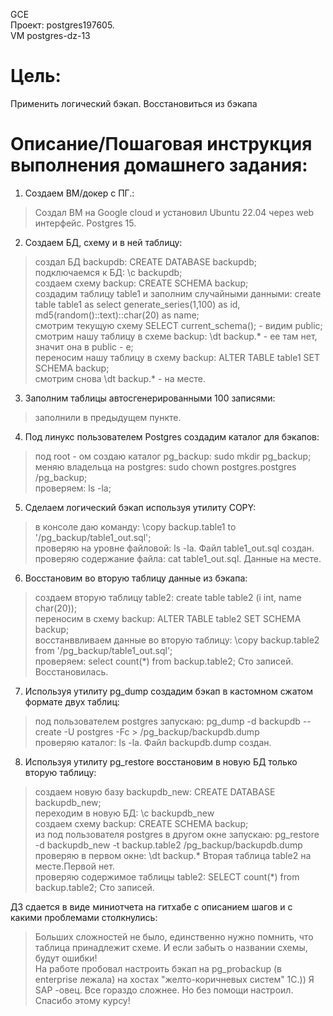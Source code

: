 GCE   
Проект: postgres197605.  
VM postgres-dz-13

# Цель:    
Применить логический бэкап. Восстановиться из бэкапа      

# Описание/Пошаговая инструкция выполнения домашнего задания:   

1. Создаем ВМ/докер c ПГ.:    
> Создал ВМ на Google cloud и установил Ubuntu 22.04 через web интерфейс. Postgres 15.        

2. Создаем БД, схему и в ней таблицу:         
> создал БД backupdb: CREATE DATABASE backupdb;          
> подключаемся к БД: \c backupdb;     
> создаем схему backup: CREATE SCHEMA backup;     
> создадим таблицу table1 и заполним случайными данными: create table table1 as select generate_series(1,100) as id, md5(random()::text)::char(20) as name;         
> смотрим текущую схему SELECT current_schema(); - видим public;     
> смотрим нашу таблицу в схеме backup: \dt backup.* - ее там нет, значит она в public - e;     
> переносим нашу таблицу в схему backup: ALTER TABLE table1 SET SCHEMA backup;     
> смотрим снова \dt backup.* - на месте.    

3. Заполним таблицы автосгенерированными 100 записями:     
> заполнили в предыдущем пункте. 

4. Под линукс пользователем Postgres создадим каталог для бэкапов:     
> под root - ом создаю каталог pg_backup: sudo mkdir pg_backup;          
> меняю владельца на postgres: sudo chown postgres.postgres /pg_backup;          
> проверяем: ls -la;         

5. Сделаем логический бэкап используя утилиту COPY:      
> в консоле даю команду: \copy backup.table1 to '/pg_backup/table1_out.sql';     
> проверяю на уровне файловой: ls -la. Файл table1_out.sql создан.             
> проверяю содержание файла: cat table1_out.sql. Данные на месте.      

6. Восстановим во вторую таблицу данные из бэкапа:           
> создаем вторую таблицу table2: create table table2 (i int, name char(20));            
> переносим в схему backup: ALTER TABLE table2 SET SCHEMA backup;        
> восстанввливаем данные во вторую таблицу: \copy backup.table2 from '/pg_backup/table1_out.sql';      
> проверяем: select count(*) from backup.table2;  Сто записей. Восстановилась.

7. Используя утилиту pg_dump создадим бэкап в кастомном сжатом формате двух таблиц:
> под пользователем postgres запускаю: pg_dump -d backupdb --create -U postgres -Fc > /pg_backup/backupdb.dump      
> проверяю каталог: ls -la. Файл backupdb.dump создан.    

8. Используя утилиту pg_restore восстановим в новую БД только вторую таблицу:        
> создаем новую базу backupdb_new: CREATE DATABASE backupdb_new;       
> переходим в новую БД: \c backupdb_new       
> создаем схему backup: CREATE SCHEMA backup;        
> из под пользователя postgres в другом окне запускаю: pg_restore -d backupdb_new -t backup.table2 /pg_backup/backupdb.dump       
> проверяю в первом окне: \dt backup.* Вторая таблица table2 на месте.Первой нет.           
> проверяю содержимое таблицы table2: SELECT count(*) from backup.table2; Сто записей.         

ДЗ сдается в виде миниотчета на гитхабе с описанием шагов и с какими проблемами столкнулись:
> Больших сложностей не было, единственно нужно помнить, что таблица принадлежит схеме. И если забыть о названии схемы, будут ошибки!       
> На работе пробовал настроить бэкап на pg_probackup (в enterprise лежала) на хостах "желто-коричневых систем" 1С.)) Я SAP -овец. Все гораздо сложнее. Но без помощи настроил. Спасибо этому курсу!     

